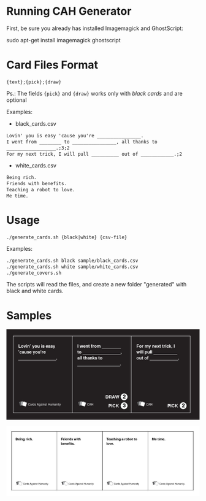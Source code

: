Running CAH Generator
=====================

First, be sure you already has installed Imagemagick and GhostScript:

sudo apt-get install imagemagick ghostscript

Card Files Format
=================

```
{text};{pick};{draw}
```
Ps.: The fields `{pick}` and `{draw}` works only with *black cards* and are optional

Examples:

- black_cards.csv
```
Lovin' you is easy 'cause you're ________________.
I went from ________ to ________________, all thanks to __________________.;3;2
For my next trick, I will pull __________ out of ____________.;2
```

- white_cards.csv
```
Being rich.
Friends with benefits.
Teaching a robot to love.
Me time.
```

Usage
=====

```
./generate_cards.sh {black|white} {csv-file}
```

Examples:
```
./generate_cards.sh black sample/black_cards.csv
./generate_cards.sh white sample/white_cards.csv
./generate_covers.sh
```

The scripts will read the files, and create a new folder "generated" with black and white cards.

Samples
=======

![Black Cards](/sample/black_cards.jpg)

![White Cards](/sample/white_cards.jpg)

